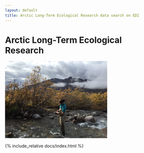 ```yaml
---
layout: default
title: Arctic Long-Term Ecological Research data search on EDI
---
```

# Arctic Long-Term Ecological Research

<img src=".\images\Frances_Trevor_Arctic-LTER.jpg" alt="Frances_Trevor_Arctic-LTER" style="zoom:33%;" />

{% include_relative docs/index.html %}


